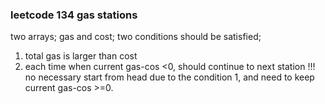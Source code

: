 ### leetcode 134 gas stations
two arrays; gas and cost;
two conditions should be satisfied;
1. total gas is larger than cost
2. each time when current gas-cos <0, should continue to next station !!! no necessary start from head due to the condition 1, and need to keep current gas-cos >=0.




